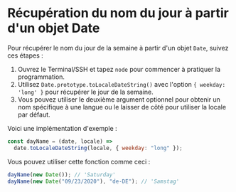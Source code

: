 # Récupération du nom du jour à partir d'un objet Date

Pour récupérer le nom du jour de la semaine à partir d'un objet `Date`, suivez ces étapes :

1. Ouvrez le Terminal/SSH et tapez `node` pour commencer à pratiquer la programmation.
2. Utilisez `Date.prototype.toLocaleDateString()` avec l'option `{ weekday: 'long' }` pour récupérer le jour de la semaine.
3. Vous pouvez utiliser le deuxième argument optionnel pour obtenir un nom spécifique à une langue ou le laisser de côté pour utiliser la locale par défaut.

Voici une implémentation d'exemple :

```js
const dayName = (date, locale) =>
  date.toLocaleDateString(locale, { weekday: "long" });
```

Vous pouvez utiliser cette fonction comme ceci :

```js
dayName(new Date()); // 'Saturday'
dayName(new Date("09/23/2020"), "de-DE"); // 'Samstag'
```
